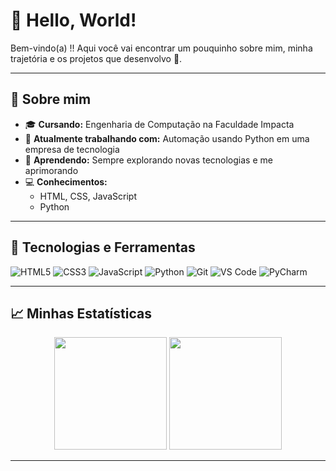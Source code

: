 # 👋 Hello, World!

Bem-vindo(a) !!
Aqui você vai encontrar um pouquinho sobre mim, minha trajetória e os projetos que desenvolvo 🚀.

---

## 📜 Sobre mim

- 🎓 **Cursando:** Engenharia de Computação na Faculdade Impacta
- 💼 **Atualmente trabalhando com:** Automação usando Python em uma empresa de tecnologia
- 🌱 **Aprendendo:** Sempre explorando novas tecnologias e me aprimorando
- 💻 **Conhecimentos:**
    - HTML, CSS, JavaScript
    - Python

---

## 🔧 Tecnologias e Ferramentas

![HTML5](https://img.shields.io/badge/-HTML5-E34F26?style=flat-square&logo=html5&logoColor=fff)
![CSS3](https://img.shields.io/badge/-CSS3-1572B6?style=flat-square&logo=css3)
![JavaScript](https://img.shields.io/badge/-JavaScript-F7DF1E?style=flat-square&logo=javascript&logoColor=000)
![Python](https://img.shields.io/badge/-Python-3776AB?style=flat-square&logo=python&logoColor=fff)
![Git](https://img.shields.io/badge/-Git-F05032?style=flat-square&logo=git&logoColor=fff)
![VS Code](https://img.shields.io/badge/-VS%20Code-007ACC?style=flat-square&logo=visual-studio-code&logoColor=fff)
![PyCharm](https://img.shields.io/badge/-PyCharm-000000?style=flat-square&logo=pycharm&logoColor=32DA9A)

---

## 📈 Minhas Estatísticas

<div align="center">
  <img height="180em" src="https://github-readme-stats.vercel.app/api?username=AndreNogueir4&show_icons=true&theme=dark&include_all_commits=true&count_private=true"/>
  <img height="180em" src="https://github-readme-stats.vercel.app/api/top-langs/?username=AndreNogueir4&layout=compact&langs_count=7&theme=dark"/>
</div>

---
